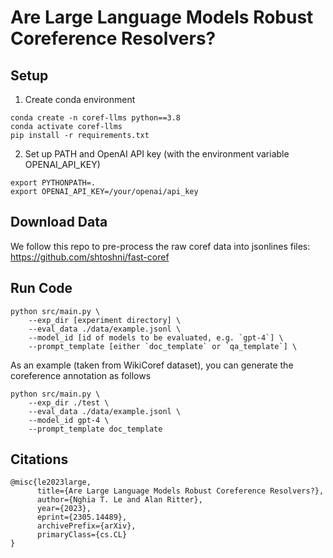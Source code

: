 # Are Large Language Models Robust Coreference Resolvers? 

## Setup 
1. Create conda environment
```
conda create -n coref-llms python==3.8
conda activate coref-llms
pip install -r requirements.txt
```

2. Set up PATH and OpenAI API key (with the environment variable OPENAI_API_KEY)
```
export PYTHONPATH=.
export OPENAI_API_KEY=/your/openai/api_key
```

## Download Data 
We follow this repo to pre-process the raw coref data into jsonlines files: https://github.com/shtoshni/fast-coref

## Run Code 
```
python src/main.py \
	--exp_dir [experiment directory] \
	--eval_data ./data/example.jsonl \
	--model_id [id of models to be evaluated, e.g. `gpt-4`] \
	--prompt_template [either `doc_template` or `qa_template`] \
```

As an example (taken from WikiCoref dataset), you can generate the coreference annotation as follows 
```
python src/main.py \
	--exp_dir ./test \
	--eval_data ./data/example.jsonl \
	--model_id gpt-4 \
	--prompt_template doc_template
```

## Citations
```
@misc{le2023large,
      title={Are Large Language Models Robust Coreference Resolvers?}, 
      author={Nghia T. Le and Alan Ritter},
      year={2023},
      eprint={2305.14489},
      archivePrefix={arXiv},
      primaryClass={cs.CL}
}
```